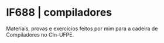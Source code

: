 # IF688 | compiladores
Materiais, provas e exercícios feitos por mim para a cadeira de Compiladores no CIn-UFPE.
